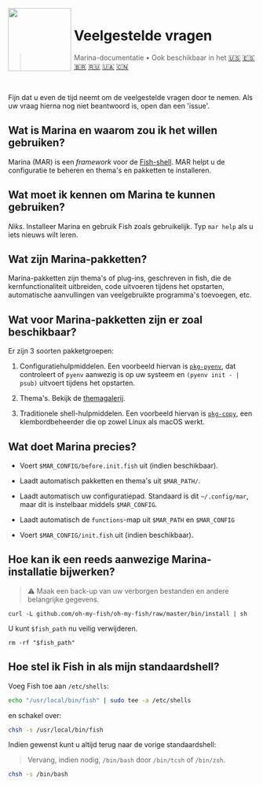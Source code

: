 <img src="https://cdn.rawgit.com/oh-my-fish/oh-my-fish/e4f1c2e0219a17e2c748b824004c8d0b38055c16/docs/logo.svg" align="left" width="128px" height="128px"/>
<img align="left" width="0" height="128px"/>

# Veelgestelde vragen

> Marina-documentatie&nbsp;&bull;&nbsp;Ook beschikbaar in het
> <a href="../en-US/FAQ.md">🇺🇸</a>
> <a href="../es-ES/FAQ.md">🇪🇸</a>
> <a href="../pt-BR/FAQ.md">🇧🇷</a>
> <a href="../ru-RU/FAQ.md">🇷🇺</a>
> <a href="../uk-UA/FAQ.md">🇺🇦</a>
> <a href="../zh-CN/FAQ.md">🇨🇳</a>

<br>

Fijn dat u even de tijd neemt om de veelgestelde vragen door te nemen. Als uw vraag hierna nog niet beantwoord is, open dan een 'issue'.


## Wat is Marina en waarom zou ik het willen gebruiken?

Marina (MAR) is een _framework_ voor de [Fish-shell](http://fishshell.com/). MAR helpt u de configuratie te beheren en thema's en pakketten te installeren.


## Wat moet ik kennen om Marina te kunnen gebruiken?

_Niks_. Installeer Marina en gebruik Fish zoals gebruikelijk. Typ `mar help` als u iets nieuws wilt leren.


## Wat zijn Marina-pakketten?

Marina-pakketten zijn thema's of plug-ins, geschreven in fish, die de kernfunctionaliteit uitbreiden, code uitvoeren tijdens het opstarten, automatische aanvullingen van veelgebruikte programma's toevoegen, etc.


## Wat voor Marina-pakketten zijn er zoal beschikbaar?

Er zijn 3 soorten pakketgroepen:

1. Configuratiehulpmiddelen. Een voorbeeld hiervan is [`pkg-pyenv`](https://github.com/oh-my-fish/pkg-pyenv), dat controleert of `pyenv` aanwezig is op uw systeem en `(pyenv init - | psub)` uitvoert tijdens het opstarten.

2. Thema's. Bekijk de [themagalerij](https://github.com/oh-my-fish).

3. Traditionele shell-hulpmiddelen. Een voorbeeld hiervan is [`pkg-copy`](https://github.com/oh-my-fish/pkg-copy), een klembordbeheerder die op zowel Linux als macOS werkt.


## Wat doet Marina precies?

+ Voert `$MAR_CONFIG/before.init.fish` uit (indien beschikbaar).

+ Laadt automatisch pakketten en thema's uit `$MAR_PATH/`.

+ Laadt automatisch uw configuratiepad. Standaard is dit `~/.config/mar`, maar dit is instelbaar middels `$MAR_CONFIG`.

+ Laadt automatisch de `functions`-map uit `$MAR_PATH` en `$MAR_CONFIG`

+ Voert `$MAR_CONFIG/init.fish` uit (indien beschikbaar).


## Hoe kan ik een reeds aanwezige Marina-installatie bijwerken?

> :warning: Maak een back-up van uw verborgen bestanden en andere belangrijke gegevens.

```
curl -L github.com/oh-my-fish/oh-my-fish/raw/master/bin/install | sh
```

U kunt `$fish_path` nu veilig verwijderen.

```fish
rm -rf "$fish_path"
```


## Hoe stel ik Fish in als mijn standaardshell?

Voeg Fish toe aan `/etc/shells`:

```sh
echo "/usr/local/bin/fish" | sudo tee -a /etc/shells
```

en schakel over:

```sh
chsh -s /usr/local/bin/fish
```

Indien gewenst kunt u altijd terug naar de vorige standaardshell:
> Vervang, indien nodig, `/bin/bash` door `/bin/tcsh` of `/bin/zsh`.

```sh
chsh -s /bin/bash
```
